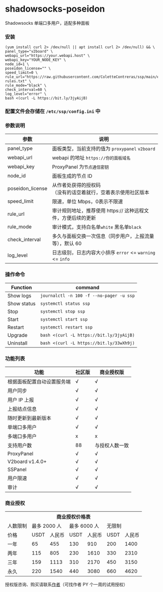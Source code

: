 # shadowsocks-poseidon
Shadowsocks 单端口多用户，适配多种面板

### 安装

```
(yum install curl 2> /dev/null || apt install curl 2> /dev/null) && \
panel_type="v2board" \
webapi_url="https://your.webapi.host" \
webapi_key="YOUR_NODE_KEY" \
node_id=1 \
poseidon_license="" \
speed_limit=0 \
rule_url="https://raw.githubusercontent.com/ColetteContreras/ssp/main/example-rules.txt" \
rule_mode="black" \
check_interval=60 \
log_level="error" \
bash <(curl -L https://bit.ly/3jyAijB)
```

### 配置文件会存储在 `/etc/ssp/config.ini` 中



### 参数说明

| 参数 | 说明 |
|------|-----|
| panel_type | 面板类型，当前支持的值为 `proxypanel` `v2board` |
| webapi_url | webapi 的地址 `https://你的面板域名` |
| webapi_key | ProxyPanel 为`节点通信密钥` |
| node_id | 面板生成的节点 ID |
| poseidon_license | 从作者处获得的授权码<br />（没有的话空着就行，空着表示使用社区版本|
| speed_limit | 限速，单位 Mbps，0表示不限速 |
| rule_url | 审计规则地址，推荐使用 https:// 这种远程文件，方便后续的更新 |
| rule_mode | 审计模式，支持白名单`white` 黑名单`black` |
| check_interval | 多久与面板交换一次信息（同步用户，上报流量等），默认 60 |
| log_level | 日志级别，日志内容大小排序 `error` <= `warning` <= `info` |


### 操作命令

| Function | command | 
|------------|--------|
| Show logs  | `journalctl -n 100 -f --no-pager -u ssp` |
| Show status  | `systemctl status ssp` |
| Stop  | `systemctl stop ssp` |
| Start  | `systemctl start ssp` |
| Restart  | `systemctl restart ssp` |
| Upgrade | `bash <(curl -L https://bit.ly/3jyAijB)` |
| Uninstall | `bash <(curl -L https://bit.ly/33wXh9j)` |

### 功能列表

| 功能 | 社区版 | 商业授权版 |
|------|------|-----------|
| 根据面板配置自动设置服务端 | √ | √ |
| 用户同步 | √ | √ |
| 用户 IP 上报 | √ | √ |
| 上报结点信息 | √ | √ |
| 随时更新到最新版本 | √ | √ |
| 单端口多用户 | √ | √ |
| 多端口多用户 | x | x |
| 支持用户数 | 88 | 与授权人数一致 |
| ProxyPanel | √ | √ |
| V2board v1.4.0+ | √ | √ |
| SSPanel |√ | √ |
| 用户限速 | √ | √  |
| 审计 | √ | √ |

### 商业授权

<table>
<tr>
<th colspan="7">商业授权价格表</th>
</tr>
<tr>
<td>人数限制</td><td colspan="2">最多 2000 人</td><td colspan="2">最多 6000 人</td><td colspan="2">无限制</td>
</tr>
<tr>
<td>价格</td><td>USDT</td><td>人民币</td><td>USDT</td><td>人民币</td><td>USDT</td><td>人民币</td>
</tr>
<tr>
<td>一年</td><td>65</td><td>455</td><td>130</td><td>910</td><td>200</td><td>1400</td>
</tr>
<tr>
<td>两年</td><td>115</td><td>805</td><td>230</td><td>1610</td><td>330</td><td>2310</td>
</tr>
<tr>
<td>三年</td><td>159</td><td>1113</td><td>310</td><td>2170</td><td>450</td><td>3150</td>
</tr>
<tr>
<td>永久</td><td>220</td><td>1540</td><td>440</td><td>3080</td><td>660</td><td>4620</td>
</tr>
</table>

授权版咨询、购买请联系[作者](https://t.me/ColetteContreras)（可找作者 PY 个一周的试用授权）
